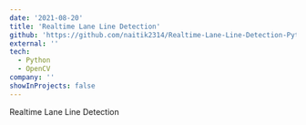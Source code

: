 ```yaml
---
date: '2021-08-20'
title: 'Realtime Lane Line Detection'
github: 'https://github.com/naitik2314/Realtime-Lane-Line-Detection-Python'
external: ''
tech:
  - Python
  - OpenCV
company: ''
showInProjects: false
---
```


Realtime Lane Line Detection